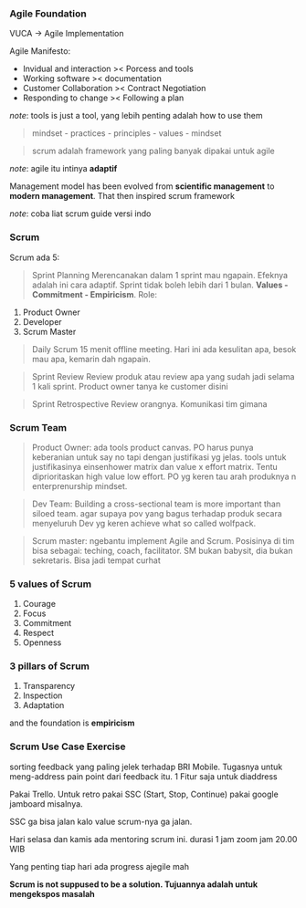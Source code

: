 ### Agile Foundation

VUCA -> Agile Implementation

Agile Manifesto:
- Invidual and interaction >< Porcess and tools
- Working software >< documentation
- Customer Collaboration >< Contract Negotiation
- Responding to change >< Following a plan

_note_: tools is just a tool, yang lebih penting adalah how to use them

> mindset - practices - principles - values - mindset 

> scrum adalah framework yang paling banyak dipakai untuk agile

_note_: agile itu intinya __adaptif__

Management model has been evolved from __scientific management__ to __modern management__. That then inspired scrum framework

_note_: coba liat scrum guide versi indo

### Scrum

Scrum ada 5:

> Sprint Planning
Merencanakan dalam 1 sprint mau ngapain. Efeknya adalah ini cara adaptif. Sprint tidak boleh lebih dari 1 bulan. __Values - Commitment - Empiricism__. 
Role:
1. Product Owner
2. Developer
3. Scrum Master

> Daily Scrum
15 menit offline meeting. Hari ini ada kesulitan apa, besok mau apa, kemarin dah ngapain.

> Sprint Review
Review produk atau review apa yang sudah jadi selama 1 kali sprint. Product owner tanya ke customer disini

> Sprint Retrospective
Review orangnya. Komunikasi tim gimana

### Scrum Team
> Product Owner: ada tools product canvas. PO harus punya keberanian untuk say no tapi dengan justifikasi yg jelas. tools untuk justifikasinya einsenhower matrix dan value x effort matrix. Tentu diprioritaskan high value low effort.
> PO yg keren tau arah produknya n enterprenurship mindset.

> Dev Team: Building a cross-sectional team is more important than siloed team. agar supaya pov yang bagus terhadap produk secara menyeluruh
> Dev yg keren achieve what so called wolfpack.

> Scrum master: ngebantu implement Agile and Scrum. Posisinya di tim bisa sebagai: teching, coach, facilitator.
> SM bukan babysit, dia bukan sekretaris. Bisa jadi tempat curhat

### 5 values of Scrum
1. Courage
2. Focus
3. Commitment
4. Respect
5. Openness

### 3 pillars of Scrum
1. Transparency
2. Inspection
3. Adaptation

and the foundation is **empiricism**

### Scrum Use Case Exercise

sorting feedback yang paling jelek terhadap BRI Mobile. Tugasnya untuk meng-address pain point dari feedback itu. 1 Fitur saja untuk diaddress

Pakai Trello. Untuk retro pakai SSC (Start, Stop, Continue) pakai google jamboard misalnya.

SSC ga bisa jalan kalo value scrum-nya ga jalan.

Hari selasa dan kamis ada mentoring scrum ini. durasi 1 jam zoom jam 20.00 WIB

Yang penting tiap hari ada progress ajegile mah

**Scrum is not suppused to be a solution. Tujuannya adalah untuk mengekspos masalah**

